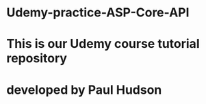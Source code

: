 # Udemy-practice-ASP-Core-API
# This is our Udemy course tutorial repository
# developed by Paul Hudson
